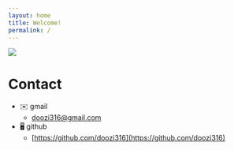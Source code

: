 ```yaml
---
layout: home
title: Welcome!
permalink: /
---
```


![]({{site.baseurl}}/assets/gitbook/images/main.jpg)

# Contact

-   ✉️ gmail
    -   [doozi316@gmail.com](mailto:doozi316@gmail.com)
-   🖥️ github
    -   [https://github.com/doozi316](https://github.com/doozi316)

